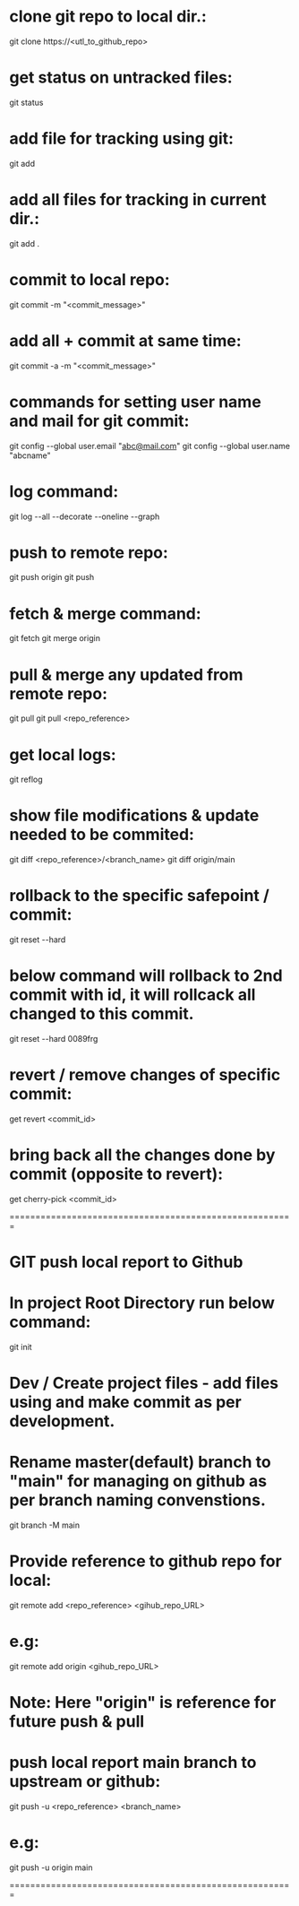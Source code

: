 # clone git repo to local dir.:
git clone https://<utl_to_github_repo>

# get status on untracked files: 
git status

# add file for tracking using git:
git add <filename>

# add all files for tracking in current dir.:
git add .

# commit to local repo:
git commit -m "<commit_message>"

# add all + commit at same time:
git commit -a -m "<commit_message>"

# commands for setting user name and mail for git commit:
git config --global user.email "abc@mail.com"
git config --global user.name "abcname"

# log command:
git log --all --decorate --oneline --graph

# push to remote repo:
git push origin 
git push

# fetch & merge command:
git fetch
git merge origin

# pull & merge any updated from remote repo:
git pull 
git pull <repo_reference>

# get local logs:
git reflog

# show file modifications & update needed to be commited:
git diff <repo_reference>/<branch_name>
git diff origin/main

# rollback to the specific safepoint / commit:
git reset --hard <commit-id>
# below command will rollback to 2nd commit with id, it will rollcack all changed to this commit.
git reset --hard 0089frg

# revert / remove changes of specific commit:
get revert <commit_id>

# bring back all the changes done by commit (opposite to revert):
get cherry-pick <commit_id>

=======================================================

# GIT push local report to Github
# In project Root Directory run below command:
git init
# Dev / Create project files - add files using and make commit as per development.

# Rename master(default) branch to "main" for managing on github as per branch naming convenstions. 
git branch -M main

# Provide reference to github repo for local:
git remote add <repo_reference> <gihub_repo_URL>
# e.g:
git remote add origin <gihub_repo_URL>
# Note: Here "origin" is reference for future push & pull

# push local report main branch to upstream or github:
git push -u <repo_reference> <branch_name>
# e.g:
git push -u origin main

=======================================================